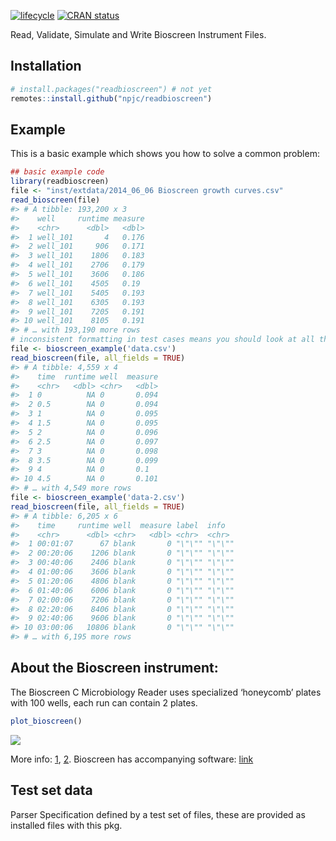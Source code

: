 
<!-- README.md is generated from README.Rmd. Please edit that file -->

[![lifecycle](https://img.shields.io/badge/lifecycle-experimental-orange.svg)](https://www.tidyverse.org/lifecycle/#experimental)
[![CRAN
status](https://www.r-pkg.org/badges/version/readbioscreen)](https://cran.r-project.org/package=readbioscreen)

Read, Validate, Simulate and Write Bioscreen Instrument
Files.

## Installation

<!-- You can install the released version of bioscreen from [CRAN](https://CRAN.R-project.org) with: -->

``` r
# install.packages("readbioscreen") # not yet
remotes::install.github("npjc/readbioscreen")
```

## Example

This is a basic example which shows you how to solve a common problem:

``` r
## basic example code
library(readbioscreen)
file <- "inst/extdata/2014_06_06 Bioscreen growth curves.csv"
read_bioscreen(file)
#> # A tibble: 193,200 x 3
#>    well     runtime measure
#>    <chr>      <dbl>   <dbl>
#>  1 well_101       4   0.176
#>  2 well_101     906   0.171
#>  3 well_101    1806   0.183
#>  4 well_101    2706   0.179
#>  5 well_101    3606   0.186
#>  6 well_101    4505   0.19 
#>  7 well_101    5405   0.193
#>  8 well_101    6305   0.193
#>  9 well_101    7205   0.191
#> 10 well_101    8105   0.191
#> # … with 193,190 more rows
# inconsistent formatting in test cases means you should look at all the fields:
file <- bioscreen_example('data.csv')
read_bioscreen(file, all_fields = TRUE)
#> # A tibble: 4,559 x 4
#>    time  runtime well  measure
#>    <chr>   <dbl> <chr>   <dbl>
#>  1 0          NA 0       0.094
#>  2 0.5        NA 0       0.094
#>  3 1          NA 0       0.095
#>  4 1.5        NA 0       0.095
#>  5 2          NA 0       0.096
#>  6 2.5        NA 0       0.097
#>  7 3          NA 0       0.098
#>  8 3.5        NA 0       0.099
#>  9 4          NA 0       0.1  
#> 10 4.5        NA 0       0.101
#> # … with 4,549 more rows
file <- bioscreen_example('data-2.csv')
read_bioscreen(file, all_fields = TRUE)
#> # A tibble: 6,205 x 6
#>    time     runtime well  measure label  info  
#>    <chr>      <dbl> <chr>   <dbl> <chr>  <chr> 
#>  1 00:01:07      67 blank       0 "\"\"" "\"\""
#>  2 00:20:06    1206 blank       0 "\"\"" "\"\""
#>  3 00:40:06    2406 blank       0 "\"\"" "\"\""
#>  4 01:00:06    3606 blank       0 "\"\"" "\"\""
#>  5 01:20:06    4806 blank       0 "\"\"" "\"\""
#>  6 01:40:06    6006 blank       0 "\"\"" "\"\""
#>  7 02:00:06    7206 blank       0 "\"\"" "\"\""
#>  8 02:20:06    8406 blank       0 "\"\"" "\"\""
#>  9 02:40:06    9606 blank       0 "\"\"" "\"\""
#> 10 03:00:06   10806 blank       0 "\"\"" "\"\""
#> # … with 6,195 more rows
```

## About the Bioscreen instrument:

The Bioscreen C Microbiology Reader uses specialized ‘honeycomb’ plates
with 100 wells, each run can contain 2 plates.

``` r
plot_bioscreen()
```

<img src='inst/bioscreen-layout.png'>

More info: [1](http://www.bioscreen.fi/bioscreencmbr.html),
[2](http://docs.exdat.com/docs/index-90565.html). Bioscreen has
accompanying software:
[link](http://www.growthcurvesusa.com/software.html)

## Test set data

Parser Specification defined by a test set of files, these are provided
as installed files with this pkg.
